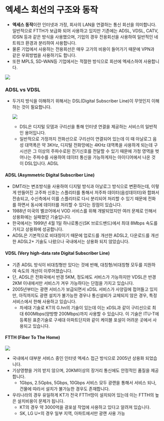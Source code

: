 # 엑세스 회선의 구조와 동작 

*  **엑세스 동작**이란 인터넷과 가정, 회사의 LAN을 연결하는 통신 회선을 의미합니다.  일반적으로 FTTH가 보급화 되어 사용하고 있지만 기존에는 ADSL, VDSL, CATV, IDSN 등과 같은 방식을 사용했으며, 기업의 경우 전용회선을 사용하여 일반적인 네트워크 환경과 분리하여 사용합니다. 
  * 물론 기업에서 사용하는 전용회선은 매우 고가의 비용이 들어가기 때문에 VPN과 같은 우회방법을 사용하기도 합니다. 
  * 또한 MPLS, SD-WAN등 기업에서는 적절한 방식으로 회선에 엑세스하여 사용합니다. 

![](https://newsroom.cisco.com/documents/10157/14740/internet-emerge-econ_1200x675_hero_071317.jpg/d1ff2819-b7a4-42d1-b257-8de2c00d3aa3?t=1499452461513)



### ADSL vs VDSL

* 두가지 방식을 이해하기 위해서는 DSL(Digital Subscriber Line)이 무엇인지 이해하는 것이 필요합니다. 

  ![](http://www.commverge.com/LinkClick.aspx?link=images%2Fa.+broadband+solutions+-+dsl+v3.jpg&tabid=164&mid=1117)

  * DSL은 디지털 모뎀과 구리선을 통해 인터넷 연결을 제공하는 서비스의 일반적인 용어입니다. 
  * 일반적으로 가정까지 전화선으로 구리선이 연결되어 있는데 이 때 아날로그 음성 대역폭은 약 3KHz, 디지털 전화망에는 4KHz 대역폭을 사용하게 되는데 구시선은 그 이상의 주파수로된 전기신호를 전달할 수 있기 때문에 가청 영역을 벗어나는 주파수를 사용하여 데이터 통신을 가능하게자는 아이디어에서 나온 것이 DSL입니다. ADSL

#### ADSL (Asymmetric Digital Subscriber Line)

* DMT라는 변조방식을 사용하여 디지털 방식과 아날로그 방식으로 변환하는데, 이렇게 만들어진 고주파 신호는 스플리터를 통해서 저주파 데이터(음성데이터)와 합펴서 전송되고, 수신측에서 이를 스플리터로 다시 분리되어 처리할 수 있기 때문에 전화를 하면서 동시에 데이터를 처리할 수 있다는 장점이 있습니다. 
* 1988년 미국의 벨코어에서 VOD 서비스를 위해 개발되었지만 여러 문제로 인해서 상용화에는 실패했던 기술입니다. 
* 한국에서는 1999년 4월 1일 하나로통신(SK 브로드밴드)에서 최대 8Mbps 속도를 가지고 상용화에 성공합니다. 
* ADSL은 기본적으로 비대칭이기 때문에 업로드를 개선한 ADSL2, 다운로드를 개선한 ADSL2+ 기술도 나왔으나 국내에서는 상용화 되지 않았습니다. 

#### VDSL (Very high-data rate Digital Subscriber Line)

* 기존 ADSL 방식이 비대칭형만 있다는 것에 반해, 대칭형/비대칭형 모두를 지원하여 속도의 개선이 이루어졌습니다. 
* 단, ADSL은 전화국에서 반경 5KM, 정도에도 서비스가 가능하지만 VDSL은 반경 2KM 이내에서만 서비스가 겨우 가능하다는 단점을 가지고 있습니다. 
* 2005년부터는 광랜 서비스가 보급되면서 xDSL 서비스가 사양길에 접어들고 있지만, 아직까지도 광랜 설치가 불가능한 경우나 통신설비가 교체되지 않은 경우, 특정 서비스에서 한해 사용하고 있습니다. 
  * 차세대 기술로 KT의 G.hn의 기술이 있는데 이는 xDSL과 같이 구리선으로 최대 600Mbps(양방향 200Mbps)까지 사용할 수 있습니다. 이 기술은 ITU-T에 등록된 표준기술로 구세대 아파트단지와 같이 케이블 포설이 어려운 곳에서 사용되고 있습니다. 

#### FTTH (Fiber To The Home)

![](https://community.fs.com/blog/wp-content/uploads/2016/05/FTTH-Network-Splitting-Level-and-Ratio.png)

* 국내에서 대부분 서비스 중인 인터넷 엑세스 접근 방식으로 2005년 상용화 되었습니다. 
* 기상영향을 거의 받지 않으며, 20KM이상의 장거리 통신에도 안정적인 품질을 제공합니다. 
  * 1Gbps, 2.5Gpbs, 5Gbps, 10Gbps 서비스 모두 광랜을 통해서 서비스 되나, 건물에 따라서 설치가 불가능한 경우도 존재합니다. 
* 우리나라의 경우 유일하게 KT가 전국 FTTH망이 설치되어 있는데 이는 FTTH의 높은 설치비용이 문제가 됩니다. 
  * KT의 경우 약 3000억을 광포설 작업에 사용하고 있다고 알려져 있습니다. 
  * SK, LG U+의 경우 일부 지역, 아파트에서만 광랜 사용 가능 